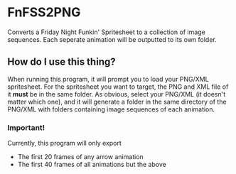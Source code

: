 # FnFSS2PNG
Converts a Friday Night Funkin' Spritesheet to a collection of image sequences. Each seperate animation will be outputted to its own folder.

## How do I use this thing?
When running this program, it will prompt you to load your PNG/XML spritesheet. For the spritesheet you want to target, the PNG and XML file of it **must** be in the same folder.
As obvious, select your PNG/XML (it doesn't matter which one), and it will generate a folder in the same directory of the PNG/XML with folders containing image sequences of each animation.

### Important!
Currently, this program will only export
- The first 20 frames of any arrow animation
- The first 40 frames of all animations but the above
